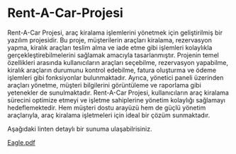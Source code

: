 # Rent-A-Car-Projesi
Rent-A-Car Projesi, araç kiralama işlemlerini yönetmek için geliştirilmiş bir yazılım projesidir. Bu proje, müşterilerin araçları kiralama, rezervasyon yapma, kiralık araçları teslim alma ve iade etme gibi işlemleri kolaylıkla gerçekleştirebilmelerini sağlamak amacıyla tasarlanmıştır.
Projenin temel özellikleri arasında kullanıcıların araçları seçebilme, rezervasyon yapabilme, kiralık araçların durumunu kontrol edebilme, fatura oluşturma ve ödeme işlemleri gibi fonksiyonlar bulunmaktadır. Ayrıca, yönetici paneli üzerinden araçları yönetme, müşteri bilgilerini görüntüleme ve raporlama gibi yetenekler de sunulmaktadır.
Rent-A-Car Projesi, kullanıcıların araç kiralama sürecini optimize etmeyi ve işletme sahiplerine yönetim kolaylığı sağlamayı hedeflemektedir. Hem müşteri dostu arayüzü hem de güçlü yönetim araçlarıyla, araç kiralama işletmeleri için ideal bir çözüm sunmaktadır.

Aşağıdaki linten detaylı bir sunuma ulaşabilrisiniz.

[Eagle.pdf](https://github.com/Fahrettinsolak/Rent-A-Car-Projesi/files/15424904/Eagle.pdf)
